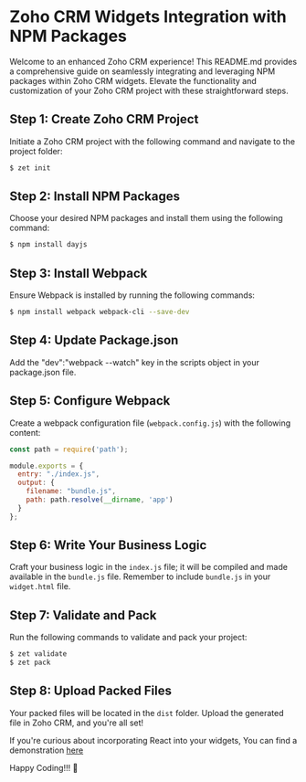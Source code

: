 # Zoho CRM Widgets Integration with NPM Packages

Welcome to an enhanced Zoho CRM experience! This README.md provides a comprehensive guide on seamlessly integrating and leveraging NPM packages within Zoho CRM widgets. Elevate the functionality and customization of your Zoho CRM project with these straightforward steps.

## Step 1: Create Zoho CRM Project

Initiate a Zoho CRM project with the following command and navigate to the project folder:

```bash
$ zet init
```

## Step 2: Install NPM Packages

Choose your desired NPM packages and install them using the following command:

```bash
$ npm install dayjs
```

## Step 3: Install Webpack

Ensure Webpack is installed by running the following commands:

```bash
$ npm install webpack webpack-cli --save-dev
```

## Step 4: Update Package.json

Add the "dev":"webpack --watch" key in the scripts object in your package.json file.

## Step 5: Configure Webpack

Create a webpack configuration file (`webpack.config.js`) with the following content:

```javascript
const path = require('path');

module.exports = {
  entry: "./index.js",
  output: {
    filename: "bundle.js",
    path: path.resolve(__dirname, 'app')
  }
};
```

## Step 6: Write Your Business Logic

Craft your business logic in the `index.js` file; it will be compiled and made available in the `bundle.js` file. Remember to include `bundle.js` in your `widget.html` file.

## Step 7: Validate and Pack

Run the following commands to validate and pack your project:

```bash
$ zet validate
$ zet pack
```

## Step 8: Upload Packed Files

Your packed files will be located in the `dist` folder. Upload the generated file in Zoho CRM, and you're all set!


If you're curious about incorporating React into your widgets, You can find a demonstration [here](https://github.com/Athulpreman/React-project-zipping)


Happy Coding!!! 🚀
